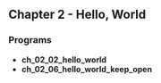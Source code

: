 ## Chapter 2 - Hello, World

### Programs
* **ch_02_02_hello_world**
* **ch_02_06_hello_world_keep_open**
